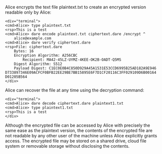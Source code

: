 
Alice encrypts the text file plaintext.txt to create an encrypted version
readable only by Alice:


~~~~
<div="terminal">
<cmd>Alice> type plaintext.txt
<rsp>This is a test
<cmd>Alice> dare encode plaintext.txt ciphertext.dare /encrypt ^
    alice@example.com 
<cmd>Alice> dare verify ciphertext.dare
<rsp>File: ciphertext.dare
    Bytes: 16
    Encryption Algorithm: A256CBC
        Recipient: MA42-45LZ-UYMZ-4KEE-OK2B-OADT-Q5MS
    Digest Algorithm: S512
    Payload Digest: C1EC0E0B4C850D929A45A1531E53CCD6995B25AD182A9E946
D733897346E09ACFCF0BFB22EE29BE7BB15895E6F7D1CF20116C3FF029109D6B00164
D01205B564
</div>
~~~~

Alice can recover the file at any time using the decryption command:


~~~~
<div="terminal">
<cmd>Alice> dare decode ciphertext.dare plaintext1.txt
<cmd>Alice> type plaintext1.txt
<rsp>This is a test
</div>
~~~~

Although the encrypted file can be accessed by Alice with precisely the same ease as the plaintext
version, the contents of the encrypted file are not readable by any other user of the machine unless 
Alice explicitly grants access. The encrypted file may be stored on a shared drive, cloud file system
or removable storage without disclosing the contents.

